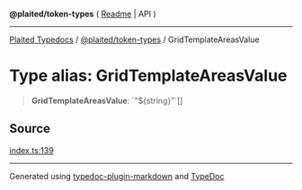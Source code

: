 **@plaited/token-types** ( [Readme](../README.md) \| API )

***

[Plaited Typedocs](../../../modules.md) / [@plaited/token-types](../modules.md) / GridTemplateAreasValue

# Type alias: GridTemplateAreasValue

> **GridTemplateAreasValue**: \`"${string}"\`[]

## Source

[index.ts:139](https://github.com/plaited/plaited/blob/95d1a1b/libs/token-types/src/index.ts#L139)

***

Generated using [typedoc-plugin-markdown](https://www.npmjs.com/package/typedoc-plugin-markdown) and [TypeDoc](https://typedoc.org/)
